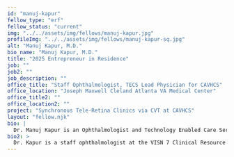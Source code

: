 ```yaml
---
id: "manuj-kapur"
fellow_type: "erf"
fellow_status: "current"
img: "../../assets/img/fellows/manuj-kapur.jpg"
profileImg: "../../assets/img/fellows/manuj-kapur-sq.jpg"
alt: "Manuj Kapur, M.D."
bio_name: "Manuj Kapur, M.D."
title: "2025 Entrepreneur in Residence"
job: ""
job2: ""
job_description: ""
office_title: "Staff Ophthalmologist, TECS Lead Physician for CAVHCS"
office_location: "Joseph Maxwell Cleland Atlanta VA Medical Center"
office_title2: ""
office_location2: ""
project: "Synchronous Tele-Retina Clinics via CVT at CAVHCS"
layout: "fellow.njk"
bio: |
  Dr. Manuj Kapur is an Ophthalmologist and Technology Enabled Care Services (TECS) Lead Physician at VA Central Alabama Health Care System. Dr. Kapur is leading the development of a Synchronous Tele-Macula Clinic, with a goal to extend tele-subspecialty eye care services along with mobile deployment across VA Southeast Network sites. His groundbreaking work leverages advanced telehealth technologies, seamlessly integrating asynchronous, synchronous, and face-to-face care, to increase specialty care access while significantly reducing health care costs.
bio2: >
  Dr. Kapur is a staff ophthalmologist at the VISN 7 Clinical Resource Hub, where he also serves as the TECS Lead Ophthalmologist for the Central Alabama Veterans Healthcare System (CAVHCS). Additionally, he holds an appointment as Clinical Faculty at the University of Texas Health Science Center at Houston. Dr. Kapur has led the expansion of mobile, face-to-face ophthalmology services and established access to subspecialty eye care across CAVHCS, including pioneering the VA's first Synchronous Tele-Glaucoma Clinic, which was selected for a national presentation at the Clinical Resource Hub strong practice symposium.
---
```

